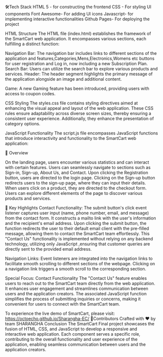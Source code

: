 🛠️Tech Stack
 HTML 5 - for constructing the frontend
CSS - For styling UI components
Font Awesome- For adding UI icons
Javascript- for implementing interactive functionalities
 Github Pages- For deploying the project
 
HTML Structure
The HTML file (index.html) establishes the framework of the SmartCart web application. It encompasses various sections, each fulfilling a distinct function:

Navigation Bar: The navigation bar includes links to different sections of the application and features,Categories,Mens,Electronics,Womens etc buttons for user registration and Log in, now including a new Subscription Plan.
Search Bar: Users can utilize the search bar to explore various products and services.
Header: The header segment highlights the primary message of the application alongside an image and additional content.

Game: A new Gaming feature has been introduced, providing users with access to coupon codes.

CSS Styling
The styles.css file contains styling directives aimed at enhancing the visual appeal and layout of the web application. These CSS rules ensure adaptability across diverse screen sizes, thereby ensuring a consistent user experience. Additionally, they enhance the presentation of category options.

JavaScript Functionality
The script.js file encompasses JavaScript functions that introduce interactivity and functionality to the SmartCart web application:

🙌 Overview


On the landing page, users encounter various statistics and can interact with certain features.
Users can seamlessly navigate to sections such as Sign-in, Sign-up, About Us, and Contact.
Upon clicking the Registration button, users are directed to the login page.
Clicking on the Sign-up button redirects users to the sign-up page, where they can input their details.
When users click on a product, they are directed to the checkout form.
Users can explore different elements of the page to discover various products and services.


🙌 Key Highlights
Contact Functionality: The submit button's click event listener captures user input (name, phone number, email, and message) from the contact form. It constructs a mailto link with the user's information and the recipient's email address. Upon clicking the submit button, the function redirects the user to their default email client with the pre-filled message, allowing them to contact the SmartCart team effortlessly. This "Contact Us" functionality is implemented without relying on any backend technology, utilizing only JavaScript ,ensuring that customer queries are directly sent to the provided email address.

Navigation Links: Event listeners are integrated into the navigation links to facilitate smooth scrolling to different sections of the webpage. Clicking on a navigation link triggers a smooth scroll to the corresponding section.

Special Focus: Contact Functionality
The "Contact Us" feature enables users to reach out to the SmartCart team directly from the web application. It enhances user engagement and streamlines communication between users and the application creators. The associated JavaScript function simplifies the process of submitting inquiries or concerns, making it convenient for users to connect with the SmartCart team.

To experience the live demo of SmartCart, please visit: https://octoecho.github.io/Sharangha-EC/
🌊Contributors
Crafted with ❤️ by team SHARANGHA
Conclusion
The SmartCart Final project showcases the fusion of HTML, CSS, and JavaScript to develop a responsive and interactive web application. Each component serves a specific role, contributing to the overall functionality and user experience of the application, enabling seamless communication between users and the application creators.
